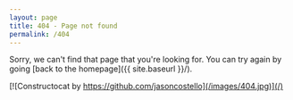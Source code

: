 ```yaml
---
layout: page
title: 404 - Page not found
permalink: /404
---
```


Sorry, we can't find that page that you're looking for. You can try again by going [back to the homepage]({{ site.baseurl }}/).

[![Constructocat by https://github.com/jasoncostello](/images/404.jpg)](/)
